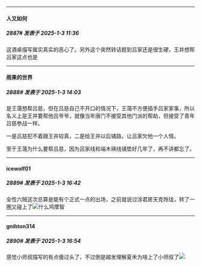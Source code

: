 ﻿
*****

####  人又如何  
##### 2887#       发表于 2025-1-3 11:36

这酒桌描写属实真实的恶心了。另外这个突然转话题到吕家还是很生硬，王并想帮吕家这点也是


*****

####  雨果的世界  
##### 2888#       发表于 2025-1-3 14:03

是王蔼想帮吕慈，但在吕慈自己不开口的情况下，王蔼不方便插手吕家家事，所以名义上是王并要帮他吕爷爷，就像当年唐门不接受其他门派的帮助，但接受了青年吕慈参战一样。

一是吕慈犯不着跟王并较真，二是给王并以后铺路，让吕家欠他一个人情。

至于王蔼为什么要帮吕慈，因为吕家线和端木瑛线铺垫好几年了，再不讲都忘了。


*****

####  icewolf01  
##### 2889#       发表于 2025-1-3 16:42

全性六贼这次总算是能有个正式一点的出场，之前就说过涂君房天克玲珑，转了一圈又碰上了<img src="https://static.saraba1st.com/image/smiley/face2017/003.png" referrerpolicy="no-referrer">什么鸠摩智


*****

####  gnihton314  
##### 2890#       发表于 2025-1-3 16:54

感觉小师叔描写的有点傻过头了，不过倒是越发理解夏禾为啥上了小师叔了<img src="https://static.saraba1st.com/image/smiley/face2017/066.png" referrerpolicy="no-referrer">

